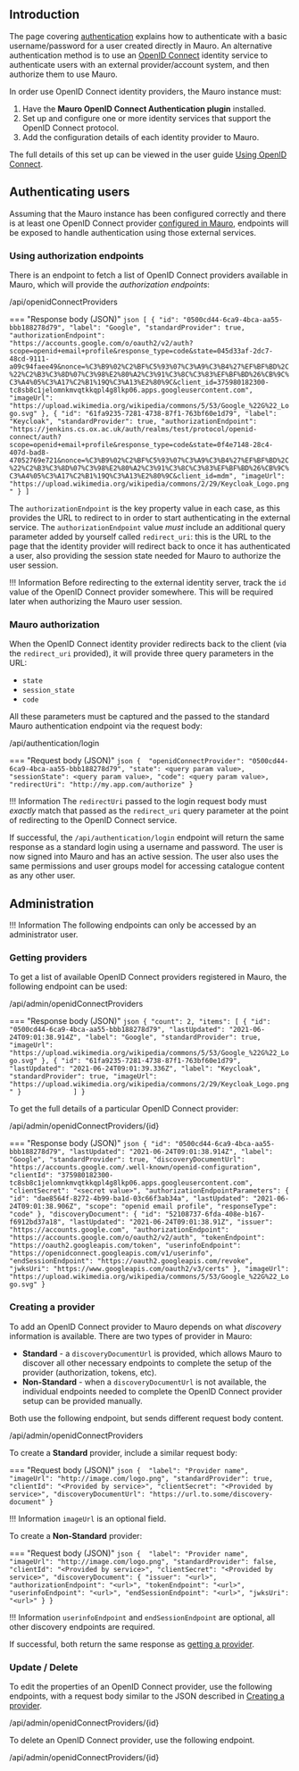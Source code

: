 ## Introduction

The page covering [authentication](../../rest-api/authentication) explains how to authenticate with a basic username/password for a user created directly in Mauro. An alternative authentication method is to use an [OpenID Connect](https://openid.net/connect/faq/) identity service to authenticate users with an external provider/account system, and then authorize them to use Mauro.

In order use OpenID Connect identity providers, the Mauro instance must:

1. Have the **Mauro OpenID Connect Authentication plugin** installed.
2. Set up and configure one or more identity services that support the OpenID Connect protocol.
3. Add the configuration details of each identity provider to Mauro.

The full details of this set up can be viewed in the user guide [Using OpenID Connect](../../installing/openid-connect/openid-connect).

## Authenticating users

Assuming that the Mauro instance has been configured correctly and there is at least one OpenID Connect provider [configured in Mauro](#administration), endpoints will be exposed to handle authentication using those external services.

### Using authorization endpoints

There is an endpoint to fetch a list of OpenID Connect providers available in Mauro, which will provide the _authorization endpoints_:

<endpoint class="get">/api/openidConnectProviders</endpoint>

=== "Response body (JSON)"
    ```json
    [
        {
            "id": "0500cd44-6ca9-4bca-aa55-bbb188278d79",
            "label": "Google",
            "standardProvider": true,
            "authorizationEndpoint": "https://accounts.google.com/o/oauth2/v2/auth?scope=openid+email+profile&response_type=code&state=045d33af-2dc7-48cd-9111-a09c94faee49&nonce=%C3%B9%02%C2%BF%C5%93%07%C3%A9%C3%B4%27%EF%BF%BD%2C%22%C2%B3%C3%8D%07%C3%98%E2%80%A2%C3%91%C3%8C%C3%83%EF%BF%BD%26%CB%9C%C3%A4%05%C3%A17%C2%B1%19Q%C3%A13%E2%80%9C&client_id=375980182300-tc8sb8c1jelomnkmvqtkkqpl4g8lkp06.apps.googleusercontent.com",
            "imageUrl": "https://upload.wikimedia.org/wikipedia/commons/5/53/Google_%22G%22_Logo.svg"
        },
        {
            "id": "61fa9235-7281-4738-87f1-763bf60e1d79",
            "label": "Keycloak",
            "standardProvider": true,
            "authorizationEndpoint": "https://jenkins.cs.ox.ac.uk/auth/realms/test/protocol/openid-connect/auth?scope=openid+email+profile&response_type=code&state=0f4e7148-28c4-407d-bad8-47052769e721&nonce=%C3%B9%02%C2%BF%C5%93%07%C3%A9%C3%B4%27%EF%BF%BD%2C%22%C2%B3%C3%8D%07%C3%98%E2%80%A2%C3%91%C3%8C%C3%83%EF%BF%BD%26%CB%9C%C3%A4%05%C3%A17%C2%B1%19Q%C3%A13%E2%80%9C&client_id=mdm",
            "imageUrl": "https://upload.wikimedia.org/wikipedia/commons/2/29/Keycloak_Logo.png"
        }
    ]
    ```

The `authorizationEndpoint` is the key property value in each case, as this provides the URL to redirect to in order to start authenticating in the external service. The `authorizationEndpoint` value _must_ include an additional query parameter added by yourself called `redirect_uri`: this is the URL to the page that the identity provider will redirect back to once it has authenticated a user, also providing the session state needed for Mauro to authorize the user session.

!!! Information
    Before redirecting to the external identity server, track the `id` value of the OpenID Connect provider somewhere. This will be required later when authorizing the Mauro user session.

### Mauro authorization

When the OpenID Connect identity provider redirects back to the client (via the `redirect_uri` provided), it will provide three query parameters in the URL:

* `state`
* `session_state`
* `code`

All these parameters must be captured and the passed to the standard Mauro authentication endpoint via the request body:

<endpoint class="post">/api/authentication/login</endpoint>

=== "Request body (JSON)"
    ```json
    { 
        "openidConnectProvider": "0500cd44-6ca9-4bca-aa55-bbb188278d79",
        "state": <query param value>,
        "sessionState": <query param value>,
        "code": <query param value>,
        "redirectUri": "http://my.app.com/authorize"
    }
    ```

!!! Information
    The `redirectUri` passed to the login request body must _exactly_ match that passed as the `redirect_uri` query parameter at the point of redirecting to the OpenID Connect service.

If successful, the `/api/authentication/login` endpoint will return the same response as a standard login using a username and password. The user is now signed into Mauro and has an active session. The user also uses the same permissions and user groups model for accessing catalogue content as any other user.

## Administration

!!! Information
    The following endpoints can only be accessed by an administrator user.

### Getting providers

To get a list of available OpenID Connect providers registered in Mauro, the following endpoint can be used:

<endpoint class="get">/api/admin/openidConnectProviders</endpoint>

=== "Response body (JSON)"
    ```json
    {
        "count": 2,
        "items": [
            {
                "id": "0500cd44-6ca9-4bca-aa55-bbb188278d79",
                "lastUpdated": "2021-06-24T09:01:38.914Z",
                "label": "Google",
                "standardProvider": true,
                "imageUrl": "https://upload.wikimedia.org/wikipedia/commons/5/53/Google_%22G%22_Logo.svg"
            },
            {
                "id": "61fa9235-7281-4738-87f1-763bf60e1d79",
                "lastUpdated": "2021-06-24T09:01:39.336Z",
                "label": "Keycloak",
                "standardProvider": true,
                "imageUrl": "https://upload.wikimedia.org/wikipedia/commons/2/29/Keycloak_Logo.png"
            }            
        ]
    }
    ```

To get the full details of a particular OpenID Connect provider:

<endpoint class="get">/api/admin/openidConnectProviders/{id}</endpoint>

=== "Response body (JSON)"
    ```json
    {
        "id": "0500cd44-6ca9-4bca-aa55-bbb188278d79",
        "lastUpdated": "2021-06-24T09:01:38.914Z",
        "label": "Google",
        "standardProvider": true,
        "discoveryDocumentUrl": "https://accounts.google.com/.well-known/openid-configuration",
        "clientId": "375980182300-tc8sb8c1jelomnkmvqtkkqpl4g8lkp06.apps.googleusercontent.com",
        "clientSecret": "<secret value>",
        "authorizationEndpointParameters": {
            "id": "dae8564f-8272-4b99-ba1d-03c66f3ab34a",
            "lastUpdated": "2021-06-24T09:01:38.906Z",
            "scope": "openid email profile",
            "responseType": "code"
        },
        "discoveryDocument": {
            "id": "52108737-6fda-408e-b167-f6912bd37a18",
            "lastUpdated": "2021-06-24T09:01:38.91Z",
            "issuer": "https://accounts.google.com",
            "authorizationEndpoint": "https://accounts.google.com/o/oauth2/v2/auth",
            "tokenEndpoint": "https://oauth2.googleapis.com/token",
            "userinfoEndpoint": "https://openidconnect.googleapis.com/v1/userinfo",
            "endSessionEndpoint": "https://oauth2.googleapis.com/revoke",
            "jwksUri": "https://www.googleapis.com/oauth2/v3/certs"
        },
        "imageUrl": "https://upload.wikimedia.org/wikipedia/commons/5/53/Google_%22G%22_Logo.svg"
    }
    ```

### Creating a provider

To add an OpenID Connect provider to Mauro depends on what _discovery_ information is available. There are two types of provider in Mauro:

* **Standard** - a `discoveryDocumentUrl` is provided, which allows Mauro to discover all other necessary endpoints to complete the setup of the provider (authorization, tokens, etc).
* **Non-Standard** - when a `discoveryDocumentUrl` is not available, the individual endpoints needed to complete the OpenID Connect provider setup can be provided manually.

Both use the following endpoint, but sends different request body content.

<endpoint class="post">/api/admin/openidConnectProviders</endpoint>

To create a **Standard** provider, include a similar request body:

=== "Request body (JSON)"
    ```json
    { 
        "label": "Provider name",
        "imageUrl": "http://image.com/logo.png",
        "standardProvider": true,
        "clientId": "<Provided by service>",
        "clientSecret": "<Provided by service>",
        "discoveryDocumentUrl": "https://url.to.some/discovery-document"
    }
    ```

!!! Information
    `imageUrl` is an optional field.

To create a **Non-Standard** provider:

=== "Request body (JSON)"
    ```json
    { 
        "label": "Provider name",
        "imageUrl": "http://image.com/logo.png",
        "standardProvider": false,
        "clientId": "<Provided by service>",
        "clientSecret": "<Provided by service>",
        "discoveryDocument": {
            "issuer": "<url>",
            "authorizationEndpoint": "<url>",
            "tokenEndpoint": "<url>",
            "userinfoEndpoint": "<url>",
            "endSessionEndpoint": "<url>",
            "jwksUri": "<url>"
        }
    }
    ```

!!! Information
    `userinfoEndpoint` and `endSessionEndpoint` are optional, all other discovery endpoints are required.

If successful, both return the same response as [getting a provider](#getting-providers).

### Update / Delete

To edit the properties of an OpenID Connect provider, use the following endpoints, with a request body similar to the JSON described in [Creating a provider](#creating-a-provider).

<endpoint class="put">/api/admin/openidConnectProviders/{id}</endpoint>

To delete an OpenID Connect provider, use the following endpoint.

<endpoint class="delete">/api/admin/openidConnectProviders/{id}</endpoint>